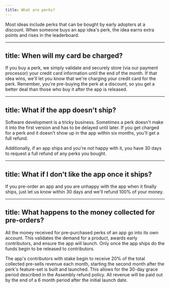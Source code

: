 ```yaml
---
title: What are perks?
---
```

Most ideas include perks that can be bought by early adopters at a discount. When someone buys an app idea's perk, the idea earns extra points and rises in the leaderboard.

---
title: When will my card be charged?
---
If you buy a perk, we simply validate and securely store (via our payment processor) your credit card information until the end of the month. If that idea wins, we'll let you know that we're charging your credit card for the perk. Remember, you're pre-buying the perk at a discount, so you get a better deal than those who buy it after the app is released.

---
title: What if the app doesn't ship?
---
Software development is a tricky business. Sometimes a perk doesn't make it into the first version and has to be delayed until later. If you get charged for a perk and it doesn't show up in the app within six months, you'll get a full refund.


Additionally, if an app ships and you're not happy with it, you have 30 days to request a full refund of any perks you bought.

---
title: What if I don't like the app once it ships?
---
If you pre-order an app and you are unhappy with the app when it finally ships, just let us know within 30 days and we'll refund 100% of your money.

---
title: What happens to the money collected for pre-orders?
---
All the money received for pre-purchased perks of an app go into its own account. This validates the demand for a product, awards early contributors, and ensure the app will launch. Only once the app ships do the funds begin to be released to contributors. 


The app's contributors with stake begin to receive 20% of the total collected pre-sells revenue each month, starting the second month after the perk's feature-set is built and launched. This allows for the 30-day grace period described in the Assembly refund policy. All revenue will be paid out by the end of a 6 month period after the initial launch date.